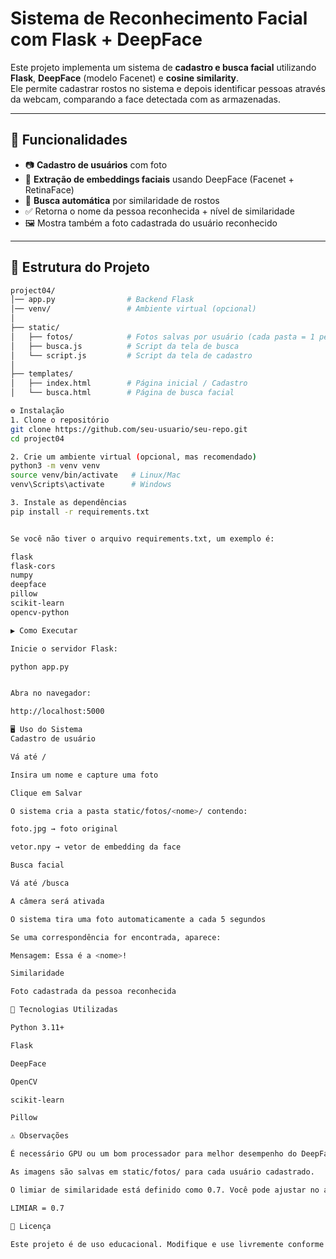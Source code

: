 # Sistema de Reconhecimento Facial com Flask + DeepFace

Este projeto implementa um sistema de **cadastro e busca facial** utilizando **Flask**, **DeepFace** (modelo Facenet) e **cosine similarity**.  
Ele permite cadastrar rostos no sistema e depois identificar pessoas através da webcam, comparando a face detectada com as armazenadas.

---

## 📌 Funcionalidades

- 📷 **Cadastro de usuários** com foto
- 🧠 **Extração de embeddings faciais** usando DeepFace (Facenet + RetinaFace)
- 🔎 **Busca automática** por similaridade de rostos
- ✅ Retorna o nome da pessoa reconhecida + nível de similaridade
- 🖼️ Mostra também a foto cadastrada do usuário reconhecido

---

## 📂 Estrutura do Projeto

```bash
project04/
│── app.py                # Backend Flask
│── venv/                 # Ambiente virtual (opcional)
│
├── static/
│   ├── fotos/            # Fotos salvas por usuário (cada pasta = 1 pessoa)
│   ├── busca.js          # Script da tela de busca
│   └── script.js         # Script da tela de cadastro
│
├── templates/
│   ├── index.html        # Página inicial / Cadastro
│   └── busca.html        # Página de busca facial

⚙️ Instalação
1. Clone o repositório
git clone https://github.com/seu-usuario/seu-repo.git
cd project04

2. Crie um ambiente virtual (opcional, mas recomendado)
python3 -m venv venv
source venv/bin/activate   # Linux/Mac
venv\Scripts\activate      # Windows

3. Instale as dependências
pip install -r requirements.txt


Se você não tiver o arquivo requirements.txt, um exemplo é:

flask
flask-cors
numpy
deepface
pillow
scikit-learn
opencv-python

▶️ Como Executar

Inicie o servidor Flask:

python app.py


Abra no navegador:

http://localhost:5000

🖥️ Uso do Sistema
Cadastro de usuário

Vá até /

Insira um nome e capture uma foto

Clique em Salvar

O sistema cria a pasta static/fotos/<nome>/ contendo:

foto.jpg → foto original

vetor.npy → vetor de embedding da face

Busca facial

Vá até /busca

A câmera será ativada

O sistema tira uma foto automaticamente a cada 5 segundos

Se uma correspondência for encontrada, aparece:

Mensagem: Essa é a <nome>!

Similaridade

Foto cadastrada da pessoa reconhecida

🔬 Tecnologias Utilizadas

Python 3.11+

Flask

DeepFace

OpenCV

scikit-learn

Pillow

⚠️ Observações

É necessário GPU ou um bom processador para melhor desempenho do DeepFace.

As imagens são salvas em static/fotos/ para cada usuário cadastrado.

O limiar de similaridade está definido como 0.7. Você pode ajustar no app.py:

LIMIAR = 0.7

📜 Licença

Este projeto é de uso educacional. Modifique e use livremente conforme suas necessidades.